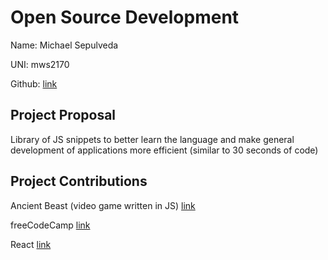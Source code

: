 # Open Source Development

Name: Michael Sepulveda

UNI: mws2170

Github: [link](https://github.com/mwsepulveda)


## Project Proposal
Library of JS snippets to better learn the language and make general development of applications more efficient (similar to 30 seconds of code)

## Project Contributions
Ancient Beast (video game written in JS) [link](https://github.com/FreezingMoon/AncientBeast)

freeCodeCamp [link](https://github.com/freeCodeCamp/freeCodeCamp)

React [link](https://github.com/facebook/react)
